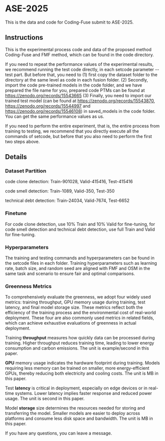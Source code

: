 # ASE-2025
This is the data and code for Coding-Fuse submit to ASE-2025. 

## Instructions
This is the experimental process code and data of the proposed method Coding-Fuse and FMF method, which can be found in the code directory.

If you need to repeat the performance values ​​of the experimental results, we recommend running the test code directly, in each setcode parameter --test part. But before that, you need to (1) first copy the dataset folder to the directory at the same level as code in each fusion folder. (2) Secondly, import the code pre-trained models in the code folder, and we have prepared the file name for you, prepared code PTMs can be found at https://zenodo.org/records/15543665 (3) Finally, you need to import our trained test model (can be found at https://zenodo.org/records/15543870, https://zenodo.org/records/15544997 and https://zenodo.org/records/15546108) in saved_models in the code folder. You can get the same performance values ​​as us.

If you need to perform the entire experiment, that is, the entire process from training to testing, we recommend that you directly execute all the commands of setcode, but before that you also need to perform the first two steps above.

## Details
### Dataset Partition
code clone detection: Train-901028, Valid-415416, Test-415416

code smell detection: Train-1089, Valid-350, Test-350

technical debt detection: Train-24034, Valid-7674, Test-6652
### Finetune 

For code clone detection, use 10% Train and 10% Valid for fine-tuning, for code smell detection and technical debt detection, use full Train and Valid for fine-tuning.

### Hyperparameters
The training and testing commands and hyperparameters can be found in the setcode files in each folder. Training hyperparameters such as learning rate, batch size, and random seed are aligned with FMF and OSM in the same task and scenario to ensure fair and optimal comparisons.

### Greenness Metrics
To comprehensively evaluate the greenness, we adopt four widely used metrics: training throughput, GPU memory usage during training, test latency, and final model storage size. These metrics reflect both the efficiency of the training process and the environmental cost of real-world deployment. These four are also commonly used metrics in related fields, which can achieve exhaustive evaluations of greenness in actual deployment.

Training **throughput** measures how quickly data can be processed during training. Higher throughput reduces training time, leading to lower energy consumption and carbon emissions. The unit is example/second in this paper.

**GPU** memory usage indicates the hardware footprint during training. Models requiring less memory can be trained on smaller, more energy-efficient GPUs, thereby reducing both electricity and cooling costs. The unit is MB in this paper.

Test **latency** is critical in deployment, especially on edge devices or in real-time systems. Lower latency implies faster response and reduced power usage. The unit is second in this paper.

Model **storage** size determines the resources needed for storing and transferring the model. Smaller models are easier to deploy across platforms and consume less disk space and bandwidth. The unit is MB in this paper.




If you have any questions, you can leave a message.

